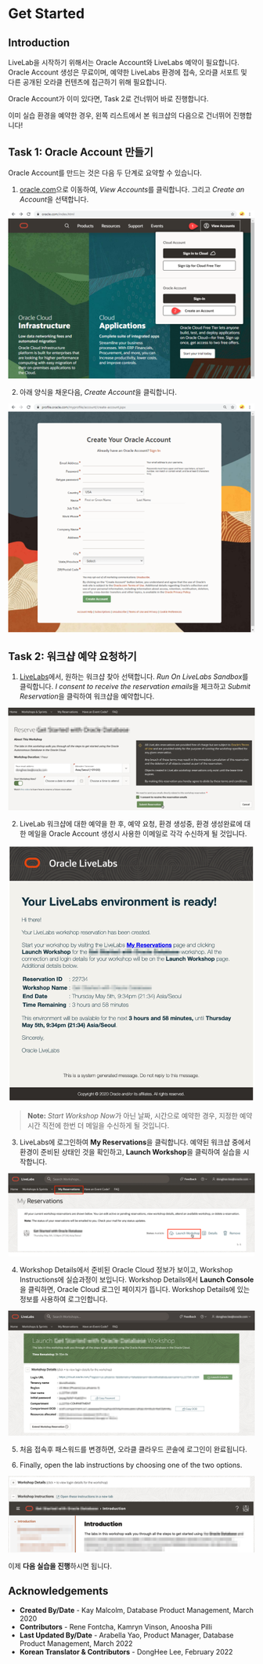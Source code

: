 # Get Started

## Introduction

LiveLab을 시작하기 위해서는 Oracle Account와 LiveLabs 예약이 필요합니다. Oracle Account 생성은 무료이며, 예약한 LiveLabs 환경에 접속, 오라클 서포트 및 다른 공개된 오라클 컨텐츠에 접근하기 위해 필요합니다.

Oracle Account가 이미 있다면, Task 2로 건너뛰어 바로 진행합니다.

이미 실습 환경을 예약한 경우, 왼쪽 리스트에서 본 워크샵의 다음으로 건너뛰어 진행합니다!

## Task 1: Oracle Account 만들기

Oracle Account를 만드는 것은 다음 두 단계로 요약할 수 있습니다.

1. [oracle.com](https://www.oracle.com/index.html)으로 이동하여, *View Accounts*를 클릭합니다. 그리고 *Create an Account*을 선택합니다.

  ![Create Account](images/create-account-oracle-1.png " ")

2. 아래 양식을 채운다음, *Create Account*을 클릭합니다.

  ![Create Account](images/create-account-oracle-2.png " ")

## Task 2: 워크샵 예약 요청하기

1. [LiveLabs](http://bit.ly/golivelabs)에서, 원하는 워크샵 찾아 선택합니다. *Run On LiveLabs Sandbox*를 클릭합니다. *I consent to receive the reservation emails*을 체크하고 *Submit Reservation*을 클릭하여 워크샵을 예약합니다.

  ![Reserve LiveLab](images/reserve_livelab.png)

2. LiveLab 워크샵에 대한 예약을 한 후, 예약 요청, 환경 생성중, 환경 생성완료에 대한 메일을 Oracle Account 생성시 사용한 이메일로 각각 수신하게 될 것입니다.

  ![Environment Ready](images/livelab-env-ready-email.png " ")

  >**Note:** *Start Workshop Now*가 아닌 날짜, 시간으로 예약한 경우, 지정한 예약시간 직전에 한번 더 메일을 수신하게 될 것입니다.

3. LiveLabs에 로그인하여 **My Reservations**을 클릭합니다. 예약된 워크샵 중에서 환경이 준비된 상태인 것을 확인하고, **Launch Workshop**을 클릭하여 실습을 시작합니다.

  ![Reservations](images/livelab-reservations.png " ")

4. Workshop Details에서 준비된 Oracle Cloud 정보가 보이고, Workshop Instructions에 실습과정이 보입니다. Workshop Details에서 **Launch Console**을 클릭하면, Oracle Cloud 로그인 페이지가 뜹니다. Workshop Details에 있는 정보를 사용하여 로그인합니다.

  ![Environment Details](images/environment-details.png " ")

5. 처음 접속후 패스워드를 변경하면, 오라클 클라우드 콘솔에 로그인이 완료됩니다.

5. Finally, open the lab instructions by choosing one of the two options.

  ![Workshop Instructions](images/workshop-instructions.png " ")

이제 **다음 실습을 진행**하시면 됩니다.


## Acknowledgements

- **Created By/Date** - Kay Malcolm, Database Product Management, March 2020
- **Contributors** - Rene Fontcha, Kamryn Vinson, Anoosha Pilli
- **Last Updated By/Date** - Arabella Yao, Product Manager, Database Product Management, March 2022
- **Korean Translator & Contributors** - DongHee Lee, February 2022
